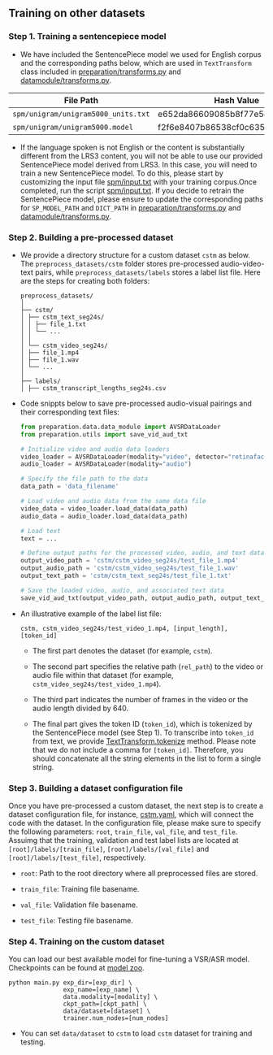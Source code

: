 ## Training on other datasets

### Step 1. Training a sentencepiece model

- We have included the SentencePiece model we used for English corpus and the corresponding paths below, which are used in `TextTransform` class included in [preparation/transforms.py](preparation/transforms.py) and [datamodule/transforms.py](datamodule/transforms.py).

|              File Path                  |            Hash Value             |
| --------------------------------------- | --------------------------------- |
| `spm/unigram/unigram5000_units.txt`     | e652da86609085b8f77e5cffcd1943bd  |
| `spm/unigram/unigram5000.model`         | f2f6e8407b86538cf0c635a534eda799  |

- If the language spoken is not English or the content is substantially different from the LRS3 content, you will not be able to use our provided SentencePiece model derived from LRS3. In this case, you will need to train a new SentencePiece model. To do this, please start by customizing the input file [spm/input.txt](./spm/input.txt) with your training corpus.Once completed, run the script [spm/input.txt](./spm/input.txt). If you decide to retrain the SentencePiece model, please ensure to update the corresponding paths for `SP_MODEL_PATH` and `DICT_PATH` in [preparation/transforms.py](preparation/transforms.py) and [datamodule/transforms.py](datamodule/transforms.py).

### Step 2. Building a pre-processed dataset

- We provide a directory structure for a custom dataset `cstm` as below. The `preprocess_datasets/cstm` folder stores pre-processed audio-video-text pairs, while `preprocess_datasets/labels` stores a label list file. Here are the steps for creating both folders:

    ```
    preprocess_datasets/
    │
    ├── cstm/
    │ ├── cstm_text_seg24s/
    │ │ ├── file_1.txt
    │ │ └── ...
    │ │
    │ └── cstm_video_seg24s/
    │ ├── file_1.mp4
    │ ├── file_1.wav
    │ └── ...
    │
    ├── labels/
    │ ├── cstm_transcript_lengths_seg24s.csv
    ```

- Code snippts below to save pre-processed audio-visual pairings and their corresponding text files:

    ```Python
    from preparation.data.data_module import AVSRDataLoader
    from preparation.utils import save_vid_aud_txt

    # Initialize video and audio data loaders
    video_loader = AVSRDataLoader(modality="video", detector="retinaface", convert_gray=False)
    audio_loader = AVSRDataLoader(modality="audio")

    # Specify the file path to the data
    data_path = 'data_filename'

    # Load video and audio data from the same data file
    video_data = video_loader.load_data(data_path)
    audio_data = audio_loader.load_data(data_path)

    # Load text
    text = ...

    # Define output paths for the processed video, audio, and text data
    output_video_path = 'cstm/cstm_video_seg24s/test_file_1.mp4'
    output_audio_path = 'cstm/cstm_video_seg24s/test_file_1.wav'
    output_text_path = 'cstm/cstm_text_seg24s/test_file_1.txt'

    # Save the loaded video, audio, and associated text data
    save_vid_aud_txt(output_video_path, output_audio_path, output_text_path, video_data, audio_data, text, video_fps=25, audio_sample_rate=16000)
    ```

- An illustrative example of the label list file:

    ```
    cstm, cstm_video_seg24s/test_video_1.mp4, [input_length], [token_id]
    ```

    - The first part denotes the dataset (for example, `cstm`).

    - The second part specifies the relative path (`rel_path`) to the video or audio file within that dataset (for example, `cstm_video_seg24s/test_video_1.mp4`).

    - The third part indicates the number of frames in the video or the audio length divided by 640.

    - The final part gives the token ID (`token_id`), which is tokenized by the SentencePiece model (see Step 1). To transcribe into `token_id` from text, we provide [TextTransform.tokenize](./preparation/transforms.py) method. Please note that we do not include a comma for `[token_id]`. Therefore, you should concatenate all the string elements in the list to form a single string.

### Step 3. Building a dataset configuration file

Once you have pre-processed a custom dataset, the next step is to create a dataset configuration file, for instance, [cstm.yaml](./conf/data/dataset/cstm.yaml), which will connect the code with the dataset. In the configuration file, please make sure to specify the following parameters: `root`, `train_file`, `val_file`, and `test_file`. Assuimg that the training, validation and test label lists are located at `[root]/labels/[train_file]`, `[root]/labels/[val_file]` and `[root]/labels/[test_file]`, respectively.

- `root`: Path to the root directory where all preprocessed files are stored.

- `train_file`: Training file basename.

- `val_file`: Validation file basename.

- `test_file`: Testing file basename.

### Step 4. Training on the custom dataset

You can load our best available model for fine-tuning a VSR/ASR model. Checkpoints can be found at [model zoo](https://github.com/mpc001/auto_avsr#model-zoo).

```Shell
python main.py exp_dir=[exp_dir] \
               exp_name=[exp_name] \
               data.modality=[modality] \
               ckpt_path=[ckpt_path] \
               data/dataset=[dataset] \
               trainer.num_nodes=[num_nodes]
```

- You can set `data/dataset` to `cstm` to load `cstm` dataset for training and testing.
